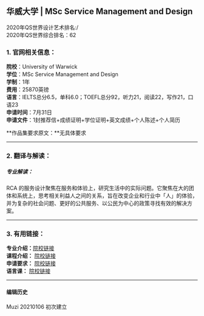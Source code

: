 ## 华威大学 | MSc Service Management and Design

2020年QS世界设计艺术排名:/  
2020年QS世界综合排名：62  

### 1. 官网相关信息：

**院校**：University of Warwick  
**学位**：MSc Service Management and Design  
**学制**：1年  
**费用**：25870英镑  
**语言**：IELTS总分6.5，单科6.0；TOEFL总分92，听力21，阅读22，写作21，口语23  
**申请时间**：7月31日  
**申请文件**：1封推荐信+成绩证明+学位证明+英文成绩+个人陈述+个人简历  

**作品集要求原文：**无具体要求  

---

### 2. 翻译与解读：

##### 专业解读：
RCA 的服务设计聚焦在服务和体验上，研究生活中的实际问题。它聚焦在大的团体和系统上，思考相关利益人之间的关系，旨在改变企业和行业中「人」的体验，并为复杂的社会问题、更好的公共服务、以公民为中心的政策寻找有效的解决方案。


---


### 3. 有用链接：

**专业介绍：**[院校链接](https://warwick.ac.uk/fac/sci/wmg/education/wmgmasters/courses/masters_services_management_design)  
**课程介绍：** [院校链接](https://warwick.ac.uk/fac/sci/wmg/education/wmgmasters/structure/modules)  
**申请要求：** [院校链接](https://warwick.ac.uk/fac/sci/wmg/education/wmgmasters/entry/)  
**语言课：** [院校链接](https://warwick.ac.uk/fac/soc/al/study/learn-english/pre-sessional/course-details/)


---


#### 编辑历史
Muzi 20210106 初次建立
